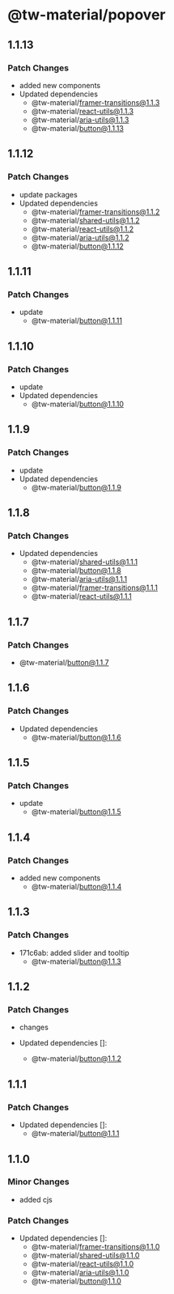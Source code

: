 # @tw-material/popover

## 1.1.13

### Patch Changes

- added new components
- Updated dependencies
  - @tw-material/framer-transitions@1.1.3
  - @tw-material/react-utils@1.1.3
  - @tw-material/aria-utils@1.1.3
  - @tw-material/button@1.1.13

## 1.1.12

### Patch Changes

- update packages
- Updated dependencies
  - @tw-material/framer-transitions@1.1.2
  - @tw-material/shared-utils@1.1.2
  - @tw-material/react-utils@1.1.2
  - @tw-material/aria-utils@1.1.2
  - @tw-material/button@1.1.12

## 1.1.11

### Patch Changes

- update
  - @tw-material/button@1.1.11

## 1.1.10

### Patch Changes

- update
- Updated dependencies
  - @tw-material/button@1.1.10

## 1.1.9

### Patch Changes

- update
- Updated dependencies
  - @tw-material/button@1.1.9

## 1.1.8

### Patch Changes

- Updated dependencies
  - @tw-material/shared-utils@1.1.1
  - @tw-material/button@1.1.8
  - @tw-material/aria-utils@1.1.1
  - @tw-material/framer-transitions@1.1.1
  - @tw-material/react-utils@1.1.1

## 1.1.7

### Patch Changes

- @tw-material/button@1.1.7

## 1.1.6

### Patch Changes

- Updated dependencies
  - @tw-material/button@1.1.6

## 1.1.5

### Patch Changes

- update
  - @tw-material/button@1.1.5

## 1.1.4

### Patch Changes

- added new components
  - @tw-material/button@1.1.4

## 1.1.3

### Patch Changes

- 171c6ab: added slider and tooltip
  - @tw-material/button@1.1.3

## 1.1.2

### Patch Changes

- changes

- Updated dependencies []:
  - @tw-material/button@1.1.2

## 1.1.1

### Patch Changes

- Updated dependencies []:
  - @tw-material/button@1.1.1

## 1.1.0

### Minor Changes

- added cjs

### Patch Changes

- Updated dependencies []:
  - @tw-material/framer-transitions@1.1.0
  - @tw-material/shared-utils@1.1.0
  - @tw-material/react-utils@1.1.0
  - @tw-material/aria-utils@1.1.0
  - @tw-material/button@1.1.0
